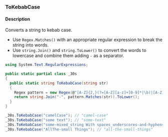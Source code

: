 ### ToKebabCase

#### Description



Converts a string to kebab case.

- Use `Regex.Matches()` with an appropriate regular expression to break the string into words.
- Use `string.Join()` and `string.ToLower()` to convert the words to lowercase and combine them adding `-` as a separator.

```csharp
using System.Text.RegularExpressions;

public static partial class _30s 
{
  public static string ToKebabCase(string str) 
  {
    Regex pattern = new Regex(@"[A-Z]{2,}(?=[A-Z][a-z]+[0-9]*|\b)|[A-Z]?[a-z]+[0-9]*|[A-Z]|[0-9]+");
    return string.Join("-", pattern.Matches(str)).ToLower();
  }
}
```

```csharp
_30s.ToKebabCase("camelCase"); // "camel-case"
_30s.ToKebabCase("some text"); // "some-text"
_30s.ToKebabCase("some-mixed_string With spaces_underscores-and-hyphens"); // "some-mixed-string-with-spaces-underscores-and-hyphens"
_30s.ToKebabCase("AllThe-small Things"); // "all-the-small-things"
```
